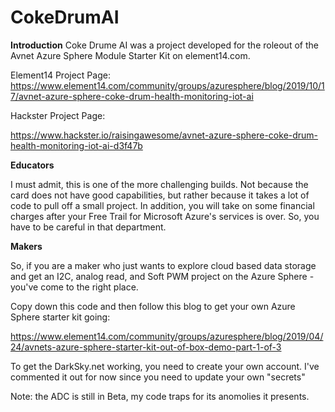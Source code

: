 # CokeDrumAI
**Introduction**
Coke Drume AI was a project developed for the roleout of the Avnet Azure Sphere Module Starter Kit on element14.com.

Element14 Project Page:
https://www.element14.com/community/groups/azuresphere/blog/2019/10/17/avnet-azure-sphere-coke-drum-health-monitoring-iot-ai

Hackster Project Page:

https://www.hackster.io/raisingawesome/avnet-azure-sphere-coke-drum-health-monitoring-iot-ai-d3f47b

**Educators**

I must admit, this is one of the more challenging builds.  Not because the card does not have good capabilities, but rather because it takes a lot of code to pull off a small project.  In addition, you will take on some financial charges after your Free Trail for Microsoft Azure's services is over.  So, you have to be careful in that department.


**Makers**

So, if you are a maker who just wants to explore cloud based data storage and get an I2C, analog read, and Soft PWM project on the Azure Sphere - you've come to the right place.

Copy down this code and then follow this blog to get your own Azure Sphere starter kit going:

https://www.element14.com/community/groups/azuresphere/blog/2019/04/24/avnets-azure-sphere-starter-kit-out-of-box-demo-part-1-of-3

To get the DarkSky.net working, you need to create your own account.  I've commented it out for now since you need to update your own "secrets"

Note:  the ADC is still in Beta, my code traps for its anomolies it presents.

